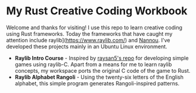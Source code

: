 # My Rust Creative Coding Workbook

Welcome and thanks for visiting! I use this repo to learn creative coding using Rust frameworks. Today the frameworks that have caught my attention include raylib](https://www.raylib.com/) and [Nannou](https://nannou.cc/). I've developed these projects mainly in an Ubuntu Linux environment.

- **Raylib Intro Course** - Inspired by [raysan5's repo](https://github.com/raysan5/raylib-intro-course?tab=readme-ov-file) for developing simple games using raylib-C. Apart from a means for me to learn raylib concepts, my workspace ports the original C code of the game to Rust.
- **Raylib Alphabet Rangoli** - Using the twenty-six letters of the English alphabet, this simple program generates Rangoli-inspired patterns.
